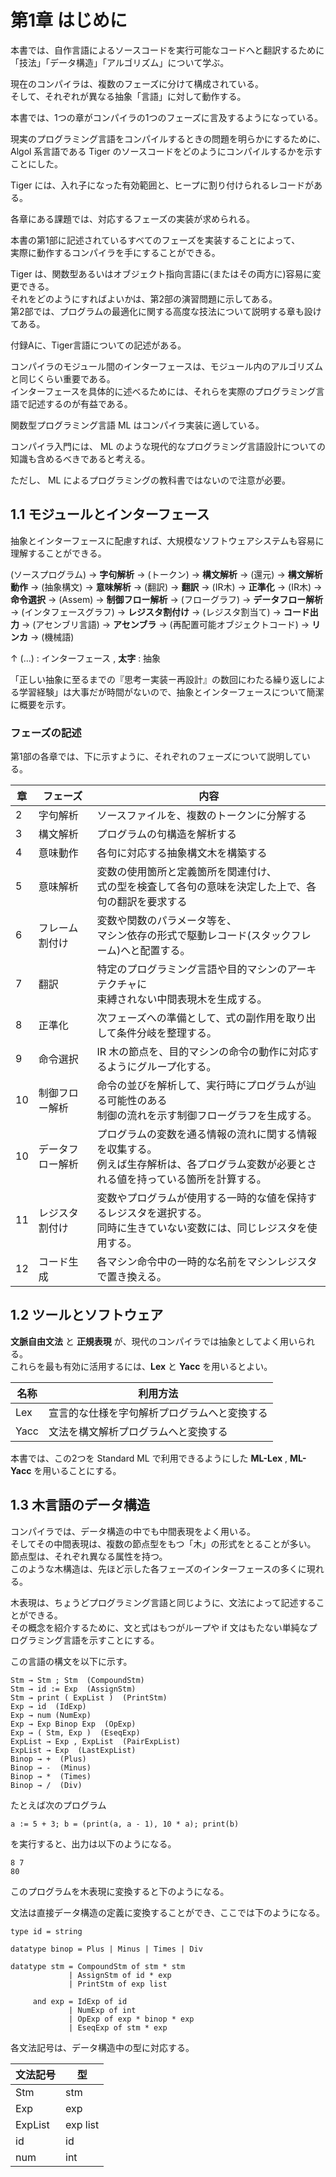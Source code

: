 # 第1章 はじめに

本書では、自作言語によるソースコードを実行可能なコードへと翻訳するために  
「技法」「データ構造」「アルゴリズム」について学ぶ。

現在のコンパイラは、複数のフェーズに分けて構成されている。  
そして、それぞれが異なる抽象「言語」に対して動作する。

本書では、1つの章がコンパイラの1つのフェーズに言及するようになっている。

現実のプログラミング言語をコンパイルするときの問題を明らかにするために、  
Algol 系言語である Tiger のソースコードをどのようにコンパイルするかを示すことにした。  

Tiger には、入れ子になった有効範囲と、ヒープに割り付けられるレコードがある。

各章にある課題では、対応するフェーズの実装が求められる。

本書の第1部に記述されているすべてのフェーズを実装することによって、  
実際に動作するコンパイラを手にすることができる。

Tiger は、関数型あるいはオブジェクト指向言語に(またはその両方に)容易に変更できる。  
それをどのようにすればよいかは、第2部の演習問題に示してある。  
第2部では、プログラムの最適化に関する高度な技法について説明する章も設けてある。

付録Aに、Tiger言語についての記述がある。

コンパイラのモジュール間のインターフェースは、モジュール内のアルゴリズムと同じくらい重要である。  
インターフェースを具体的に述べるためには、それらを実際のプログラミング言語で記述するのが有益である。

関数型プログラミング言語 ML はコンパイラ実装に適している。

コンパイラ入門には、 ML のような現代的なプログラミング言語設計についての知識も含めるべきであると考える。

ただし、 ML によるプログラミングの教科書ではないので注意が必要。

## 1.1 モジュールとインターフェース

抽象とインターフェースに配慮すれば、大規模なソフトウェアシステムも容易に理解することができる。

(ソースプログラム) → **字句解析** → (トークン) → **構文解析** → (還元) → **構文解析動作** → (抽象構文) → **意味解析** → (翻訳) → **翻訳** → (IR木) → **正準化** → (IR木) → **命令選択** → (Assem) → **制御フロー解析** → (フローグラフ) → **データフロー解析** → (インタフェースグラフ) → **レジスタ割付け** → (レジスタ割当て) → **コード出力** → (アセンブリ言語) → **アセンブラ** → (再配置可能オブジェクトコード) → **リンカ** → (機械語)

↑ (…) : インターフェース , **太字** : 抽象

「正しい抽象に至るまでの『思考ー実装ー再設計』の数回にわたる繰り返しによる学習経験」は大事だが時間がないので、抽象とインターフェースについて簡潔に概要を示す。

### フェーズの記述

第1部の各章では、下に示すように、それぞれのフェーズについて説明している。

| 章 | フェーズ | 内容 |
| -- | -- | -- |
| 2 | 字句解析 | ソースファイルを、複数のトークンに分解する |
| 3 | 構文解析 | プログラムの句構造を解析する |
| 4 | 意味動作 | 各句に対応する抽象構文木を構築する |
| 5 | 意味解析 | 変数の使用箇所と定義箇所を関連付け、<br>式の型を検査して各句の意味を決定した上で、各句の翻訳を要求する |
| 6 | フレーム割付け | 変数や関数のパラメータ等を、<br>マシン依存の形式で駆動レコード(スタックフレーム)へと配置する。 |
| 7 | 翻訳 | 特定のプログラミング言語や目的マシンのアーキテクチャに<br>束縛されない中間表現木を生成する。 |
| 8 | 正準化 | 次フェーズへの準備として、式の副作用を取り出して条件分岐を整理する。 |
| 9 | 命令選択 | IR 木の節点を、目的マシンの命令の動作に対応するようにグループ化する。 |
| 10 | 制御フロー解析 | 命令の並びを解析して、実行時にプログラムが辿る可能性のある<br>制御の流れを示す制御フローグラフを生成する。 |
| 10 | データフロー解析 | プログラムの変数を通る情報の流れに関する情報を収集する。<br>例えば生存解析は、各プログラム変数が必要とされる値を持っている箇所を計算する。 |
| 11 | レジスタ割付け | 変数やプログラムが使用する一時的な値を保持するレジスタを選択する。<br>同時に生きていない変数には、同じレジスタを使用する。 |
| 12 | コード生成 | 各マシン命令中の一時的な名前をマシンレジスタで置き換える。 |

## 1.2 ツールとソフトウェア

**文脈自由文法** と **正規表現** が、現代のコンパイラでは抽象としてよく用いられる。  
これらを最も有効に活用するには、**Lex** と **Yacc** を用いるとよい。  

| 名称 | 利用方法 |
| --- | --- |
| Lex | 宣言的な仕様を字句解析プログラムへと変換する |
| Yacc | 文法を構文解析プログラムへと変換する |

本書では、この2つを Standard ML で利用できるようにした **ML-Lex** , **ML-Yacc** を用いることにする。

## 1.3 木言語のデータ構造

コンパイラでは、データ構造の中でも中間表現をよく用いる。  
そしてその中間表現は、複数の節点型をもつ「木」の形式をとることが多い。  
節点型は、それぞれ異なる属性を持つ。  
このような木構造は、先ほど示した各フェーズのインターフェースの多くに現れる。

木表現は、ちょうどプログラミング言語と同じように、文法によって記述することができる。  
その概念を紹介するために、文と式はもつがループや if 文はもたない単純なプログラミング言語を示すことにする。

この言語の構文を以下に示す。

```
Stm → Stm ; Stm  (CompoundStm)
Stm → id := Exp  (AssignStm)
Stm → print ( ExpList )  (PrintStm)
Exp → id  (IdExp)
Exp → num (NumExp)
Exp → Exp Binop Exp  (OpExp)
Exp → ( Stm, Exp )  (EseqExp)
ExpList → Exp , ExpList  (PairExpList)
ExpList → Exp  (LastExpList)
Binop → +  (Plus)
Binop → -  (Minus)
Binop → *  (Times)
Binop → /  (Div)
```

たとえば次のプログラム

```
a := 5 + 3; b = (print(a, a - 1), 10 * a); print(b)
```

を実行すると、出力は以下のようになる。

```
8 7
80
```

このプログラムを木表現に変換すると下のようになる。

文法は直接データ構造の定義に変換することができ、ここでは下のようになる。

```
type id = string

datatype binop = Plus | Minus | Times | Div

datatype stm = CompoundStm of stm * stm
             | AssignStm of id * exp
             | PrintStm of exp list

     and exp = IdExp of id
             | NumExp of int
             | OpExp of exp * binop * exp
             | EseqExp of stm * exp
```

各文法記号は、データ構造中の型に対応する。

| 文法記号 | 型 |
| --- | --- |
| Stm | stm |
| Exp | exp |
| ExpList | exp list |
| id | id |
| num | int |
